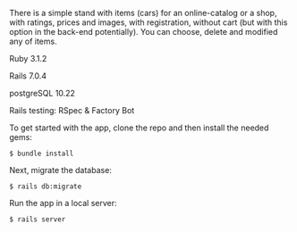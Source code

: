 There is a simple stand with items (cars) for an online-catalog or a shop, with ratings, prices and images, with registration, without cart (but with this option in the back-end potentially). You can choose, delete and modified any of items.

Ruby 3.1.2

Rails 7.0.4

postgreSQL 10.22

Rails testing: RSpec & Factory Bot 

To get started with the app, clone the repo and then install the needed gems:
```
$ bundle install 
```
Next, migrate the database:
```
$ rails db:migrate
```
Run the app in a local server:
```
$ rails server
